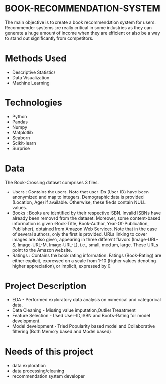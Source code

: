 # BOOK-RECOMMENDATION-SYSTEM
The main objective is to create a book recommendation system for users. Recommender systems are really critical in some industries as they can generate a huge amount of income when they are efficient or also be a way to stand out significantly from competitors.

# Methods Used
* Descriptive Statistics
* Data Visualization
* Machine Learning

# Technologies
* Python
* Pandas
* Numpy
* Matplotlib
* Seaborn
* Scikit-learn
* Surprise

# Data

The Book-Crossing dataset comprises 3 files.

* Users : Contains the users. Note that user IDs (User-ID) have been anonymized and map to integers. Demographic data is provided (Location, Age) if available. Otherwise, these fields contain NULL values.
* Books : Books are identified by their respective ISBN. Invalid ISBNs have already been removed from the dataset. Moreover, some content-based information is given (Book-Title, Book-Author, Year-Of-Publication, Publisher), obtained from Amazon Web Services. Note that in the case of several authors, only the first is provided. URLs linking to cover images are also given, appearing in three different flavors (Image-URL-S, Image-URL-M, Image-URL-L), i.e., small, medium, large. These URLs point to the Amazon website.
* Ratings : Contains the book rating information. Ratings (Book-Rating) are either explicit, expressed on a scale from 1-10 (higher values denoting higher appreciation), or implicit, expressed by 0.

# Project Description
* EDA - Performed exploratory data analysis on numerical and categorical data.
* Data Cleaning - Missing value imputation,Outlier Treaatment
* Feature Selection - Used User-ID,ISBN and Books-Rating for model development.
* Model development - Tried Popularity based model and Collaborative filtering (Both Memory based and Model based).

# Needs of this project
* data exploration
* data processing/cleaning
* recommendation system developer
